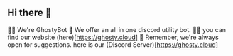 ## Hi there 👋

🙋‍♀️ We're GhostyBot
🌈 We offer an all in one discord utility bot.
👩‍💻 you can find our website (here)[https://ghosty.cloud]
🧙 Remember, we're always open for suggestions. here is our (Discord Server)[https://ghosty.cloud]

